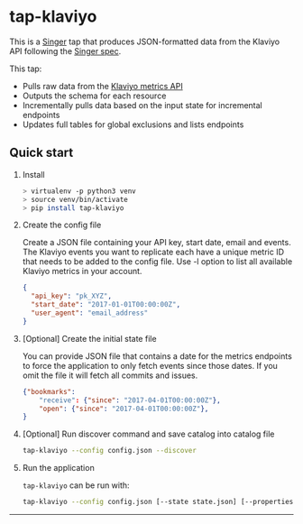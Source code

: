 # tap-klaviyo

This is a [Singer](https://singer.io) tap that produces JSON-formatted
data from the Klaviyo API following the [Singer
spec](https://github.com/singer-io/getting-started/blob/master/SPEC.md).

This tap:

- Pulls raw data from the [Klaviyo metrics API](https://www.klaviyo.com/docs/api/metrics)
- Outputs the schema for each resource
- Incrementally pulls data based on the input state for incremental endpoints
- Updates full tables for global exclusions and lists endpoints

## Quick start

1. Install

   ```bash
   > virtualenv -p python3 venv
   > source venv/bin/activate
   > pip install tap-klaviyo
   ```

2. Create the config file

   Create a JSON file containing your API key, start date, email and events.
   The Klaviyo events you want to replicate each have a unique metric ID that needs
   to be added to the config file.
   Use -l option to list all available Klaviyo metrics in your account.

   ```json
   {
     "api_key": "pk_XYZ",
     "start_date": "2017-01-01T00:00:00Z",
     "user_agent": "email_address"
   }
   ```

3. [Optional] Create the initial state file

   You can provide JSON file that contains a date for the metrics endpoints to force the application to only fetch events since those dates. If you omit the file it will fetch all
   commits and issues.

   ```json
   {"bookmarks":
       "receive": {"since": "2017-04-01T00:00:00Z"},
       "open": {"since": "2017-04-01T00:00:00Z"},
   }
   ```

4. [Optional] Run discover command and save catalog into catalog file

   ```bash
   tap-klaviyo --config config.json --discover
   ```

5. Run the application

   `tap-klaviyo` can be run with:

   ```bash
   tap-klaviyo --config config.json [--state state.json] [--properties catalog.json]
   ```

---
